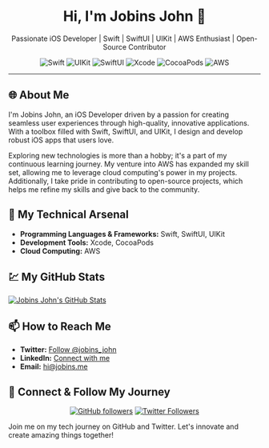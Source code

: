 <h1 align="center">Hi, I'm Jobins John 👋</h1>
<p align="center">
    Passionate iOS Developer | Swift | SwiftUI | UIKit | AWS Enthusiast | Open-Source Contributor
</p>

<p align="center">
    <img src="https://img.shields.io/badge/Swift-%23FA7343.svg?style=for-the-badge&logo=swift&logoColor=white" alt="Swift"/>
    <img src="https://img.shields.io/badge/UIKit-%23007ACC.svg?style=for-the-badge&logo=apple&logoColor=white" alt="UIKit"/>
    <img src="https://img.shields.io/badge/SwiftUI-%23007ACC.svg?style=for-the-badge&logo=apple&logoColor=white" alt="SwiftUI"/>
    <img src="https://img.shields.io/badge/Xcode-%23147EFB.svg?style=for-the-badge&logo=xcode&logoColor=white" alt="Xcode"/>
    <img src="https://img.shields.io/badge/CocoaPods-%23E05D6F.svg?style=for-the-badge&logo=cocoapods&logoColor=white" alt="CocoaPods"/>
    <img src="https://img.shields.io/badge/AWS-%23FF9900.svg?style=for-the-badge&logo=amazonaws&logoColor=white" alt="AWS"/>
</p>

---

## 🌐 About Me

I'm Jobins John, an iOS Developer driven by a passion for creating seamless user experiences through high-quality, innovative applications. With a toolbox filled with Swift, SwiftUI, and UIKit, I design and develop robust iOS apps that users love. 

Exploring new technologies is more than a hobby; it's a part of my continuous learning journey. My venture into AWS has expanded my skill set, allowing me to leverage cloud computing's power in my projects. Additionally, I take pride in contributing to open-source projects, which helps me refine my skills and give back to the community.

## 🚀 My Technical Arsenal

- **Programming Languages & Frameworks:** Swift, SwiftUI, UIKit
- **Development Tools:** Xcode, CocoaPods
- **Cloud Computing:** AWS

## 💹 My GitHub Stats

[![Jobins John's GitHub Stats](https://github-readme-stats.vercel.app/api?username=jobinsjohn&theme=radical&show_icons=true)](https://github.com/jobinsjohn)

## 📫 How to Reach Me

- **Twitter:** [Follow @jobins_john](https://twitter.com/jobins_john)
- **LinkedIn:** [Connect with me](https://linkedin.com/in/jobinsjohn)
- **Email:** [hi@jobins.me](mailto:hi@jobins.me)

## 🌟 Connect & Follow My Journey

<p align="center">
    <a href="https://github.com/jobins-musashi"><img src="https://img.shields.io/github/followers/jobins-musashi?style=social" alt="GitHub followers"></a>
    <a href="https://twitter.com/jobins_john"><img src="https://img.shields.io/twitter/follow/jobins_john?style=social" alt="Twitter Followers"></a>
</p>

Join me on my tech journey on GitHub and Twitter. Let's innovate and create amazing things together!



<!--
**jobinsjohn/jobinsjohn** is a ✨ _special_ ✨ repository because its `README.md` (this file) appears on your GitHub profile.

Here are some ideas to get you started:

- 🔭 I’m currently working on ...
- 🌱 I’m currently learning ...
- 👯 I’m looking to collaborate on ...
- 🤔 I’m looking for help with ...
- 💬 Ask me about ...
- 📫 How to reach me: ...
- 😄 Pronouns: ...
- ⚡ Fun fact: ...
-->
